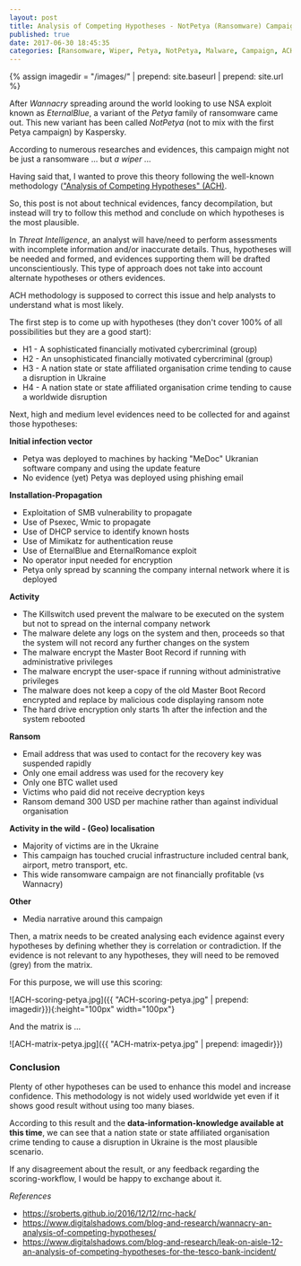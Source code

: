 ```yaml
---
layout: post
title: Analysis of Competing Hypotheses - NotPetya (Ransomware) Campaign
published: true
date: 2017-06-30 18:45:35
categories: [Ransomware, Wiper, Petya, NotPetya, Malware, Campaign, ACH]
---
```


{% assign imagedir = "/images/" | prepend: site.baseurl | prepend: site.url   %}


After *Wannacry* spreading around the world looking to use NSA exploit known as *EternalBlue*, a variant of the *Petya* family of ransomware came out. This new variant has been called *NotPetya* (not to mix with the first Petya campaign) by Kaspersky.

According to numerous researches and evidences, this campaign might not be just a ransomware ... but *a wiper* ... 
 
Having said that, I wanted to prove this theory following the well-known methodology (["Analysis of Competing Hypotheses" (ACH)](http://competinghypotheses.org/docs/The_ACH_Methodology_and_Its_Purpose).

So, this post is not about technical evidences, fancy decompilation, but instead will try to follow this method and conclude on which hypotheses is the most plausible.
 
In *Threat Intelligence*, an analyst will have/need to perform assessments with incomplete information and/or inaccurate details. Thus, hypotheses will be needed and formed, and evidences supporting them will be drafted unconscientiously. This type of approach does not take into account alternate hypotheses or others evidences.
 
ACH methodology is supposed to correct this issue and help analysts to understand what is most likely.
 
The first step is to come up with hypotheses (they don't cover 100% of all possibilities but they are a good start):
* H1 - A sophisticated financially motivated cybercriminal (group)
* H2 - An unsophisticated financially motivated cybercriminal (group)
* H3 - A nation state or state affiliated organisation crime tending to cause a disruption in Ukraine
* H4 - A nation state or state affiliated organisation crime tending to cause a worldwide disruption
 
Next, high and medium level evidences need to be collected for and against those hypotheses:
 
**Initial infection vector**
* Petya was deployed to machines by hacking "MeDoc" Ukranian software company and using the update feature
* No evidence (yet) Petya was deployed using phishing email
 
**Installation-Propagation**
* Exploitation of SMB vulnerability to propagate
* Use of Psexec, Wmic to propagate
* Use of DHCP service to identify known hosts
* Use of Mimikatz for authentication reuse
* Use of EternalBlue and EternalRomance exploit
* No operator input needed for encryption
* Petya only spread by scanning the company internal network where it is deployed
 
**Activity**
* The Killswitch used prevent the malware to be executed on the system but not to spread on the internal company network
* The malware delete any logs on the system and then, proceeds so that the system will not record any further changes on the system
* The malware encrypt the Master Boot Record if running with administrative privileges
* The malware encrypt the user-space if running without administrative privileges
* The malware does not keep a copy of the old Master Boot Record encrypted and replace by malicious code displaying ransom note
* The hard drive encryption only starts 1h after the infection and the system rebooted
 
**Ransom**
* Email address that was used to contact for the recovery key was suspended rapidly
* Only one email address was used for the recovery key
* Only one BTC wallet used
* Victims who paid did not receive decryption keys
* Ransom demand 300 USD per machine rather than against individual organisation
 
**Activity in the wild - (Geo) localisation**
* Majority of victims are in the Ukraine
* This campaign has touched crucial infrastructure included central bank, airport, metro transport, etc.
* This wide ransomware campaign are not financially profitable (vs Wannacry)
 
**Other**
* Media narrative around this campaign
 
 
Then, a matrix needs to be created analysing each evidence against every hypotheses by defining whether they is correlation or contradiction. If the evidence is not relevant to any hypotheses, they will need to be removed (grey) from the matrix.
 
For this purpose, we will use this scoring:

![ACH-scoring-petya.jpg]({{ "ACH-scoring-petya.jpg" | prepend: imagedir}}){:height="100px" width="100px"}  

And the matrix is ...

![ACH-matrix-petya.jpg]({{ "ACH-matrix-petya.jpg" | prepend: imagedir}}) 


### Conclusion

Plenty of other hypotheses can be used to enhance this model and increase confidence. This methodology is not widely used worldwide yet even if it shows good result without using too many biases.
 
According to this result and the **data-information-knowledge available at this time**, we can see that a nation state or state affiliated organisation crime tending to cause a disruption in Ukraine is the most plausible scenario.
 
If any disagreement about the result, or any feedback regarding the scoring-workflow, I would be happy to exchange about it.

*References*
* https://sroberts.github.io/2016/12/12/rnc-hack/
* https://www.digitalshadows.com/blog-and-research/wannacry-an-analysis-of-competing-hypotheses/
* https://www.digitalshadows.com/blog-and-research/leak-on-aisle-12-an-analysis-of-competing-hypotheses-for-the-tesco-bank-incident/

